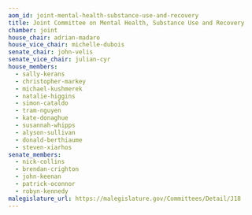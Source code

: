 ```yaml
---
aom_id: joint-mental-health-substance-use-and-recovery
title: Joint Committee on Mental Health, Substance Use and Recovery
chamber: joint
house_chair: adrian-madaro
house_vice_chair: michelle-dubois
senate_chair: john-velis
senate_vice_chair: julian-cyr
house_members:
  - sally-kerans
  - christopher-markey
  - michael-kushmerek
  - natalie-higgins
  - simon-cataldo
  - tram-nguyen
  - kate-donaghue
  - susannah-whipps
  - alyson-sullivan
  - donald-berthiaume
  - steven-xiarhos
senate_members:
  - nick-collins
  - brendan-crighton
  - john-keenan
  - patrick-oconnor
  - robyn-kennedy
malegislature_url: https://malegislature.gov/Committees/Detail/J18
---
```


